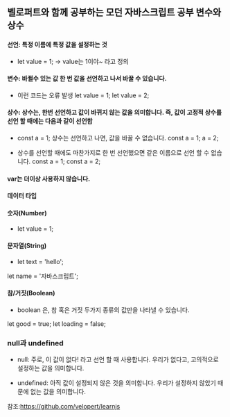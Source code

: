 ## 벨로퍼트와 함께 공부하는 모던 자바스크립트 공부 변수와 상수

#### 선언: 특정 이름에 특정 값을 설정하는 것 
+ let value = 1;
-> value는 1이야~ 라고 정의 

#### 변수: 바뀔수 있는 값 한 번 값을 선언하고 나서 바꿀 수 있습니다.
+ 이런 코드는 오류 발생
let value = 1;
let value = 2;

#### 상수: 상수는, 한번 선언하고 값이 바뀌지 않는 값을 의미합니다. 즉, 값이 고정적 상수를 선언 할 때에는 다음과 같이 선언함 
+ const a = 1;
상수는 선언하고 나면, 값을 바꿀 수 없습니다. 
const a = 1;
a = 2; 

+ 상수를 선언할 때에도 마찬가지로 한 번 선언했으면 같은 이름으로 선언 할 수 없습니다.
const a = 1;
const a = 2;

#### var는 더이상 사용하지 않습니다.

#### 데이터 타입

#### 숫자(Number)

+ let value = 1;

#### 문자열(String)

+ let text = 'hello';

let name = '자바스크립트';

#### 참/거짓(Boolean)
+ boolean 은, 참 혹은 거짓 두가지 종류의 값만을 나타낼 수 있습니다.

let good = true;
let loading = false;

### null과 undefined

+ null: 주로, 이 값이 없다! 라고 선언 할 때 사용합니다.
      우리가 없다고, 고의적으로 설정하는 값을 의미합니다.
      
+ undefined: 아직 값이 설정되지 않은 것을 의미합니다.
            우리가 설정하지 않았기 때문에 없는 값을 의미합니다.













참조:https://github.com/velopert/learnjs